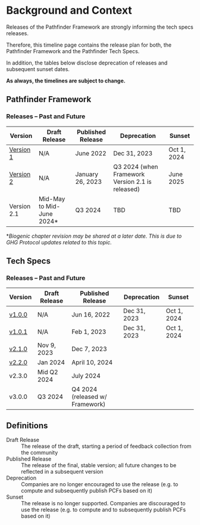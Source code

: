 # Background and Context

Releases of the Pathfinder Framework are strongly informing the tech specs releases.

Therefore, this timeline page contains the release plan for both, the Pathfinder Framework and the Pathfinder Tech Specs.

In addition, the tables below disclose deprecation of releases and subsequent sunset dates.





**As always, the timelines are subject to change.**

## Pathfinder Framework

### Releases – Past and Future

| Version| Draft Release | Published Release | Deprecation | Sunset |
| --- | --- | --- | --- | --- |
| [Version 1](https://www.wbcsd.org/contentwbc/download/13299/194600/1) | N/A | June 2022 | Dec 31, 2023 | Oct 1, 2024 |
| [Version 2](https://www.carbon-transparency.com/media/jpslsujn/pathfinder-framework.pdf) | N/A | January 26, 2023 | Q3 2024 (when Framework Version 2.1 is released) | June 2025 |
| Version 2.1 | Mid-May to Mid-June 2024* | Q3 2024 | TBD | TBD |

*_Biogenic chapter revision may be shared at a later date. This is due to GHG Protocol updates related to this topic._

## Tech Specs

### Releases – Past and Future


| Version| Draft Release | Published Release | Deprecation | Sunset |
| --- | --- | --- | --- | --- |
| [v1.0.0](https://www.carbon-transparency.com/media/1qcdbdyn/pathfinder-network_technical-specifications-for-use-case-001.pdf) | N/A | Jun 16, 2022 | Dec 31, 2023 | Oct 1, 2024 |
| [v1.0.1](https://wbcsd.github.io/tr/2023/data-exchange-protocol-20230201/) | N/A  | Feb 1, 2023 | Dec 31, 2023 | Oct 1, 2024  |
| [v2.1.0](https://wbcsd.github.io/tr/2023/data-exchange-protocol-20231207/)  | Nov 9, 2023 | Dec 7, 2023 |  | |
| [v2.2.0](https://wbcsd.github.io/data-exchange-protocol/v2/) | Jan 2024 | April 10, 2024 | |
| v2.3.0 | Mid Q2 2024 | July 2024 | |
| v3.0.0 | Q3 2024<br/> | Q4 2024<br/> (released w/ Framework) | |

## Definitions

<dl>
<dt>Draft Release</dt>
<dd>The release of the draft, starting a period of feedback collection from the community</dd>
<dt>Published Release</dt>
<dd>The release of the final, stable version; all future changes to be reflected in a subsequent version</dd>
<dt>Deprecation</dt>
<dd>Companies are no longer encouraged to use the release (e.g. to compute and subsequently publish PCFs based on it)</dd>
<dt>Sunset</dt>
<dd>The release is no longer supported. Companies are discouraged to use the release (e.g. to compute and to subsequently publish PCFs based on it)</dd>
</dl>
